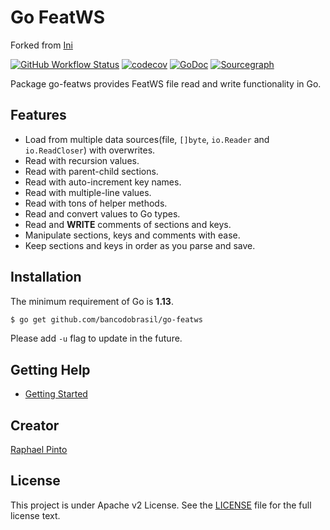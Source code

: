 # Go FeatWS

Forked from [Ini](go-ini/ini)

[![GitHub Workflow Status](https://img.shields.io/github/checks-status/bancodobrasil/go-featws/main?logo=github&style=for-the-badge)](https://github.com/bancodobrasil/go-featws/actions?query=branch%3Amain)
[![codecov](https://img.shields.io/codecov/c/github/bancodobrasil/go-featws/master?logo=codecov&style=for-the-badge)](https://codecov.io/gh/bancodobrasil/go-featws)
[![GoDoc](https://img.shields.io/badge/GoDoc-Reference-blue?style=for-the-badge&logo=go)](https://pkg.go.dev/github.com/bancodobrasil/go-featws?tab=doc)
[![Sourcegraph](https://img.shields.io/badge/view%20on-Sourcegraph-brightgreen.svg?style=for-the-badge&logo=sourcegraph)](https://sourcegraph.com/github.com/bancodobrasil/go-featws)

<!--![](https://avatars0.githubusercontent.com/u/10216035?v=3&s=200) -->

Package go-featws provides FeatWS file read and write functionality in Go.

## Features

- Load from multiple data sources(file, `[]byte`, `io.Reader` and `io.ReadCloser`) with overwrites.
- Read with recursion values.
- Read with parent-child sections.
- Read with auto-increment key names.
- Read with multiple-line values.
- Read with tons of helper methods.
- Read and convert values to Go types.
- Read and **WRITE** comments of sections and keys.
- Manipulate sections, keys and comments with ease.
- Keep sections and keys in order as you parse and save.

## Installation

The minimum requirement of Go is **1.13**.

```sh
$ go get github.com/bancodobrasil/go-featws
```

Please add `-u` flag to update in the future.

## Getting Help

- [Getting Started](https://github.com/bancodobrasil/featws-transpiler)

## Creator

[Raphael Pinto](https://github.com/ralphg6)

## License

This project is under Apache v2 License. See the [LICENSE](LICENSE) file for the full license text.

